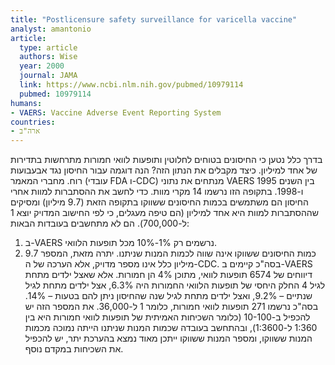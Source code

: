 ```yaml
---
title: "Postlicensure safety surveillance for varicella vaccine"
analyst: amantonio
article:
  type: article
  authors: Wise
  year: 2000
  journal: JAMA
  link: https://www.ncbi.nlm.nih.gov/pubmed/10979114
  pubmed: 10979114
humans:
- VAERS: Vaccine Adverse Event Reporting System
countries:
- ארה"ב
---
```


בדרך כלל נטען כי החיסונים בטוחים לחלוטין ותופעות לוואי חמורות מתרחשות בתדירות של אחד למיליון. כיצד מקבלים את הנתון הזה? הנה דוגמה עבור החיסון נגד אבעבועות רוח.
מחברי המאמר (עובדי FDA ו-CDC) מנתחים את נתוני VAERS בין השנים 1995 ו-1998. בתקופה הזו נרשמו 14 מקרי מוות. כדי לחשב את ההסתברות למוות אחרי החיסון הם משתמשים בכמות החיסונים ששווקו בתקופה הזאת (9.7 מיליון) ומסיקים שההסתברות למוות היא אחד למיליון (הם טיפה מעגלים, כי לפי החישוב המדויק יוצא 1 ל-700,000).
הם לא מתחשבים בעובדות הבאות:
1) ב-VAERS נרשמים רק 1%-10% מכל תופעות הלוואי.
2) כמות החיסונים ששווקו אינה שווה לכמות המנות שניתנו. יתרה מזאת, המספר 9.7 מיליון כלל אינו מספר מדויק, אלא הערכה של ה-CDC. בסה"כ קיימים ב-VAERS דיווחים של 6574 תופעות לוואי, מתוכן 4% הן חמורות. אלא שאצל ילדים מתחת לגיל 4 החלק היחסי של תופעות הלוואי החמורות היה 6.3%, אצל ילדים מתחת לגיל שנתיים – 9.2%, ואצל ילדים מתחת לגיל שנה שהחיסון ניתן להם בטעות – 14%.
בסה"כ נרשמו 271 תופעות לוואי חמורות, כלומר 1 ל-36,000. את המספר הזה יש להכפיל ב-10-100 (כלומר השכיחות האמיתית של תופעות לוואי חמורות היא בין 1:360 ל-1:3600), ובהתחשב בעובדה שכמות המנות שניתנו הייתה נמוכה מכמות המנות ששווקו, ומספר המנות ששווקו ייתכן מאוד נמצא בהערכת יתר, יש להכפיל את השכיחות במקדם נוסף.
